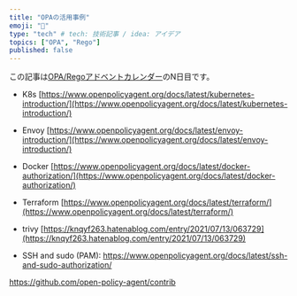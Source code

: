 ```yaml
---
title: "OPAの活用事例"
emoji: "👏"
type: "tech" # tech: 技術記事 / idea: アイデア
topics: ["OPA", "Rego"]
published: false
---
```


この記事は[OPA/Regoアドベントカレンダー](https://adventar.org/calendars/6601)のN日目です。

- K8s [https://www.openpolicyagent.org/docs/latest/kubernetes-introduction/](https://www.openpolicyagent.org/docs/latest/kubernetes-introduction/)
- Envoy [https://www.openpolicyagent.org/docs/latest/envoy-introduction/](https://www.openpolicyagent.org/docs/latest/envoy-introduction/)
- Docker [https://www.openpolicyagent.org/docs/latest/docker-authorization/](https://www.openpolicyagent.org/docs/latest/docker-authorization/)
- Terraform [https://www.openpolicyagent.org/docs/latest/terraform/](https://www.openpolicyagent.org/docs/latest/terraform/)
- trivy [https://knqyf263.hatenablog.com/entry/2021/07/13/063729](https://knqyf263.hatenablog.com/entry/2021/07/13/063729)

- SSH and sudo (PAM): https://www.openpolicyagent.org/docs/latest/ssh-and-sudo-authorization/

https://github.com/open-policy-agent/contrib